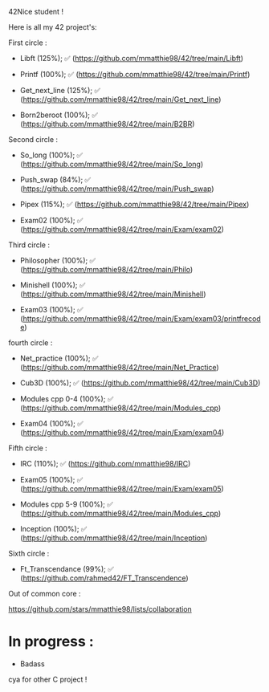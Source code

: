 42Nice student !

Here is all my 42 project's:

First circle :

- Libft (125%); ✅
(https://github.com/mmatthie98/42/tree/main/Libft)

- Printf (100%); ✅
(https://github.com/mmatthie98/42/tree/main/Printf)

- Get_next_line (125%); ✅
(https://github.com/mmatthie98/42/tree/main/Get_next_line)

- Born2beroot (100%); ✅
(https://github.com/mmatthie98/42/tree/main/B2BR)

Second circle :

- So_long (100%); ✅
(https://github.com/mmatthie98/42/tree/main/So_long)

- Push_swap (84%); ✅
(https://github.com/mmatthie98/42/tree/main/Push_swap)

- Pipex (115%); ✅
(https://github.com/mmatthie98/42/tree/main/Pipex)

- Exam02 (100%); ✅ 
(https://github.com/mmatthie98/42/tree/main/Exam/exam02)

Third circle : 

- Philosopher (100%); ✅
(https://github.com/mmatthie98/42/tree/main/Philo)

- Minishell (100%); ✅
(https://github.com/mmatthie98/42/tree/main/Minishell)

- Exam03 (100%); ✅
(https://github.com/mmatthie98/42/tree/main/Exam/exam03/printfrecode)

fourth circle :

- Net_practice (100%); ✅
(https://github.com/mmatthie98/42/tree/main/Net_Practice)

- Cub3D (100%); ✅
(https://github.com/mmatthie98/42/tree/main/Cub3D)

- Modules cpp 0-4 (100%); ✅
(https://github.com/mmatthie98/42/tree/main/Modules_cpp)

- Exam04 (100%); ✅
 (https://github.com/mmatthie98/42/tree/main/Exam/exam04)

Fifth circle :

- IRC (110%); ✅
(https://github.com/mmatthie98/IRC)

- Exam05 (100%); ✅ (https://github.com/mmatthie98/42/tree/main/Exam/exam05) 

- Modules cpp 5-9 (100%); ✅ (https://github.com/mmatthie98/42/tree/main/Modules_cpp)
  
- Inception (100%); ✅ (https://github.com/mmatthie98/42/tree/main/Inception)

Sixth circle :

- Ft_Transcendance (99%); ✅ (https://github.com/rahmed42/FT_Transcendence)

Out of common core :
  
https://github.com/stars/mmatthie98/lists/collaboration

# In progress :

- Badass

cya for other C project ! 
